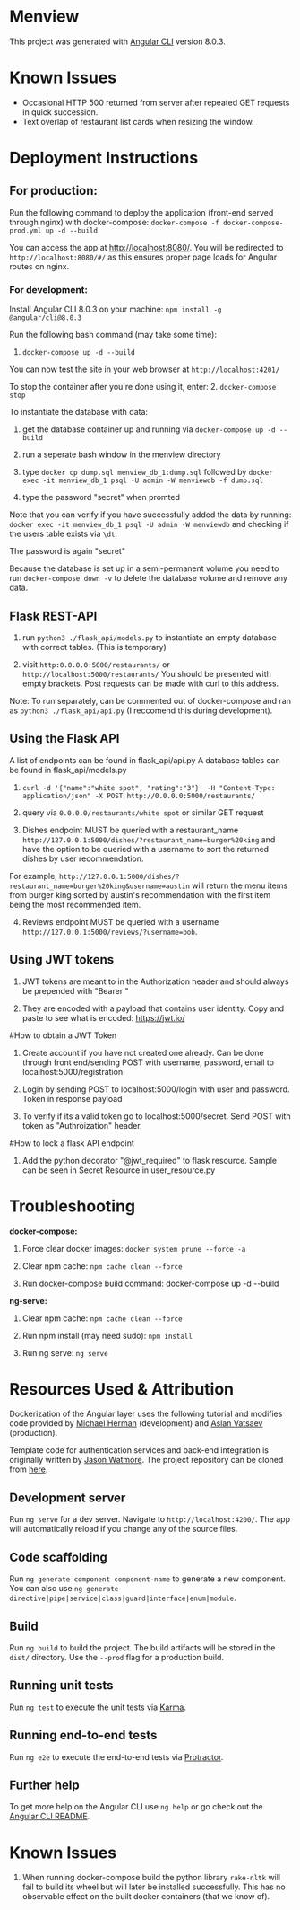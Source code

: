 # Menview

This project was generated with [Angular CLI](https://github.com/angular/angular-cli) version 8.0.3.

# Known Issues

+ Occasional HTTP 500 returned from server after repeated GET requests in quick succession.
+ Text overlap of restaurant list cards when resizing the window.


# Deployment Instructions

## For production:

Run the following command to deploy the application (front-end served through nginx) with docker-compose:
`docker-compose -f docker-compose-prod.yml up -d --build`

You can access the app at [http://localhost:8080/](http://localhost:8080/). You will be redirected to `http://localhost:8080/#/` as this ensures proper page loads for Angular routes on nginx.

### For development:

Install Angular CLI 8.0.3 on your machine:
`npm install -g @angular/cli@8.0.3`

Run the following bash command (may take some time):

1. `docker-compose up -d --build`

You can now test the site in your web browser at `http://localhost:4201/`

To stop the container after you're done using it, enter:
2. `docker-compose stop`

To instantiate the database with data:

1. get the database container up and running via `docker-compose up -d --build`

2. run a seperate bash window in the menview directory 

3. type `docker cp dump.sql menview_db_1:dump.sql` followed by `docker exec -it menview_db_1 psql -U admin -W menviewdb -f dump.sql`

4. type the password "secret" when promted 

Note that you can verify if you have successfully added the data by running: `docker exec -it menview_db_1 psql -U admin -W menviewdb` and checking if the users table exists via `\dt`.

The password is again "secret"

Because the database is set up in a semi-permanent volume you need to run `docker-compose down -v` to delete the database volume and remove any data. 


## Flask REST-API

1. run `python3 ./flask_api/models.py` to instantiate an empty database with correct tables. (This is temporary)

2. visit `http:0.0.0.0:5000/restaurants/` or `http://localhost:5000/restaurants/` You should be presented with empty brackets. Post requests can be made with curl to this address. 


Note: To run separately, can be commented out of docker-compose and ran as `python3 ./flask_api/api.py`  (I reccomend this during development).

## Using the Flask API

A list of endpoints can be found in flask_api/api.py
A database tables can be found in flask_api/models.py

1. `curl -d '{"name":"white spot", "rating":"3"}' -H "Content-Type: application/json" -X POST http://0.0.0.0:5000/restaurants/`

2. query via `0.0.0.0/restaurants/white spot` or similar GET request

3. Dishes endpoint MUST be queried with a restaurant_name `http://127.0.0.1:5000/dishes/?restaurant_name=burger%20king`
and have the option to be queried with a username to sort the returned dishes by user recommendation.

For example, `http://127.0.0.1:5000/dishes/?restaurant_name=burger%20king&username=austin` will return the menu items 
from burger king sorted by austin's recommendation with the first item being the most recommended item. 

4. Reviews endpoint MUST be queried with a username `http://127.0.0.1:5000/reviews/?username=bob`.

## Using JWT tokens

1. JWT tokens are meant to in the Authorization header and should always be prepended with "Bearer "

2. They are encoded with a payload that contains user identity. Copy and paste to see what is encoded: https://jwt.io/

#How to obtain a JWT Token

1. Create account if you have not created one already. 
Can be done through front end/sending POST with username, password, email to localhost:5000/registration

2. Login by sending POST to localhost:5000/login with user and password. Token in response payload

3. To verify if its a valid token go to localhost:5000/secret. 
Send POST with token as "Authroization" header.

#How to lock a flask API endpoint

1. Add the python decorator "@jwt_required" to flask resource. 
Sample can be seen in Secret Resource in user_resource.py




# Troubleshooting

**docker-compose:**

1. Force clear docker images:
`docker system prune --force -a`

2. Clear npm cache: `npm cache clean --force`

3. Run docker-compose build command: docker-compose up -d --build

**ng-serve:**

1. Clear npm cache: `npm cache clean --force`

2. Run npm install (may need sudo): `npm install`

3. Run ng serve: `ng serve`


Resources Used & Attribution
============================

Dockerization of the Angular layer uses the following tutorial and modifies code provided by [Michael Herman](https://mherman.org/blog/dockerizing-an-angular-app/) (development) and [Aslan Vatsaev](https://dev.to/avatsaev/create-efficient-angular-docker-images-with-multi-stage-builds-1f3n) (production).

Template code for authentication services and back-end integration is originally written by [Jason Watmore](https://jasonwatmore.com/post/2019/06/10/angular-8-user-registration-and-login-example-tutorial). The project repository can be cloned from [here](https://github.com/cornflourblue/angular-8-registration-login-example).


## Development server

Run `ng serve` for a dev server. Navigate to `http://localhost:4200/`. The app will automatically reload if you change any of the source files.

## Code scaffolding

Run `ng generate component component-name` to generate a new component. You can also use `ng generate directive|pipe|service|class|guard|interface|enum|module`.

## Build

Run `ng build` to build the project. The build artifacts will be stored in the `dist/` directory. Use the `--prod` flag for a production build.

## Running unit tests

Run `ng test` to execute the unit tests via [Karma](https://karma-runner.github.io).

## Running end-to-end tests

Run `ng e2e` to execute the end-to-end tests via [Protractor](http://www.protractortest.org/).

## Further help

To get more help on the Angular CLI use `ng help` or go check out the [Angular CLI README](https://github.com/angular/angular-cli/blob/master/README.md).


Known Issues
============

1. When running docker-compose build the python library `rake-nltk` will fail to build its wheel but will later be installed successfully. This has no observable effect on the built docker containers (that we know of). 


